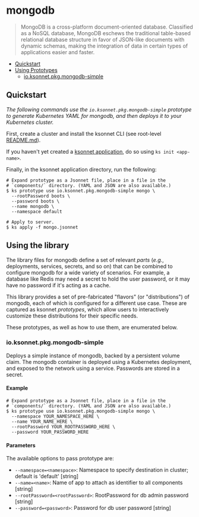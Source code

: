# mongodb

> MongoDB is a cross-platform document-oriented database. Classified as a NoSQL database, MongoDB eschews the traditional table-based relational database structure in favor of JSON-like documents with dynamic schemas, making the integration of data in certain types of applications easier and faster.

* [Quickstart](#quickstart)
* [Using Prototypes](#using-prototypes)
  * [io.ksonnet.pkg.mongodb-simple](#io.ksonnet.pkg.mongodb-simple)

## Quickstart

*The following commands use the `io.ksonnet.pkg.mongodb-simple` prototype to generate Kubernetes YAML for mongodb, and then deploys it to your Kubernetes cluster.*

First, create a cluster and install the ksonnet CLI (see root-level [README.md](rootReadme)).

If you haven't yet created a [ksonnet application](linkToSomewhere), do so using `ks init <app-name>`.

Finally, in the ksonnet application directory, run the following:

```shell
# Expand prototype as a Jsonnet file, place in a file in the
# `components/` directory. (YAML and JSON are also available.)
$ ks prototype use io.ksonnet.pkg.mongodb-simple mongo \
  --rootPassword boots \
  --password boots \
  --name mongodb \
  --namespace default

# Apply to server.
$ ks apply -f mongo.jsonnet
```

## Using the library

The library files for mongodb define a set of relevant *parts* (_e.g._, deployments, services, secrets, and so on) that can be combined to configure mongodb for a wide variety of scenarios. For example, a database like Redis may need a secret to hold the user password, or it may have no password if it's acting as a cache.

This library provides a set of pre-fabricated "flavors" (or "distributions") of mongodb, each of which is configured for a different use case. These are captured as ksonnet *prototypes*, which allow users to interactively customize these distributions for their specific needs.

These prototypes, as well as how to use them, are enumerated below.

### io.ksonnet.pkg.mongodb-simple

Deploys a simple instance of mongodb, backed by a persistent volume claim. The mongodb container is deployed using a Kubernetes deployment, and exposed
to the network using a service. Passwords are stored in a secret.

#### Example

```shell
# Expand prototype as a Jsonnet file, place in a file in the
# `components/` directory. (YAML and JSON are also available.)
$ ks prototype use io.ksonnet.pkg.mongodb-simple mongo \
  --namespace YOUR_NAMESPACE_HERE \
  --name YOUR_NAME_HERE \
  --rootPassword YOUR_ROOTPASSWORD_HERE \
  --password YOUR_PASSWORD_HERE
```

#### Parameters

The available options to pass prototype are:

* `--namespace=<namespace>`: Namespace to specify destination in cluster; default is 'default' [string]
* `--name=<name>`: Name of app to attach as identifier to all components [string]
* `--rootPassword=<rootPassword>`: RootPassword for db admin password [string]
* `--password=<password>`: Password for db user password [string]


[rootReadme]: https://github.com/ksonnet/mixins
